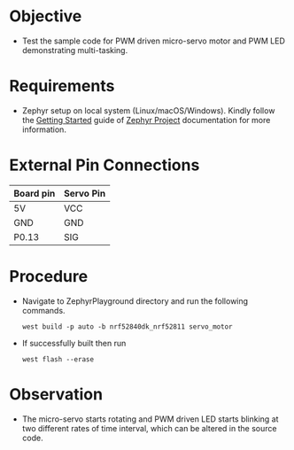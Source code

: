 # Objective

* Test the sample code for PWM driven micro-servo motor and PWM LED demonstrating multi-tasking.

# Requirements

* Zephyr setup on local system (Linux/macOS/Windows). Kindly follow the [Getting Started](https://docs.zephyrproject.org/latest/getting_started/index.html) guide of [Zephyr Project](https://zephyrproject.org/) documentation for more information.

# External Pin Connections

| Board pin | Servo Pin |
| --------- | --------- |
| 5V        | VCC       |
| GND       | GND       |
| P0.13     | SIG       |


# Procedure

* Navigate to ZephyrPlayground directory and run the following commands.

  ```
  west build -p auto -b nrf52840dk_nrf52811 servo_motor
  ```

* If successfully built then run

  ```
  west flash --erase
  ```
  
# Observation
  
* The micro-servo starts rotating and PWM driven LED starts blinking at two different rates of time interval, which can be altered in the source code.
